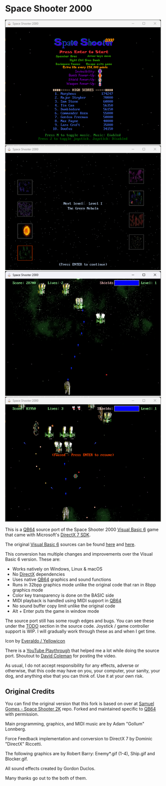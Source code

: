 # Space Shooter 2000

![Screenshot](screenshots/screenshot1.png)
![Screenshot](screenshots/screenshot2.png)
![Screenshot](screenshots/screenshot3.png)
![Screenshot](screenshots/screenshot4.png)

This is a [QB64](https://qb64.com) source port of the Space Shooter 2000 [Visual Basic 6](https://winworldpc.com/product/microsoft-visual-bas/60) game that came with Microsoft's [DirectX 7 SDK](https://github.com/oxiKKK/dx7sdk).

The original [Visual Basic 6](https://winworldpc.com/product/microsoft-visual-bas/60) sources can be found [here](https://github.com/oxiKKK/dx7sdk/tree/main/dx7sdk-700.1/samples/multimedia/vbsamples/dxmisc/src/spaceshooter) and [here](https://github.com/orbitersim/orbiter/tree/main/Extern/mssdk_dx7/samples/Multimedia/VBSamples/DXMisc/src/SpaceShooter).

This conversion has multiple changes and improvements over the Visual Basic 6 version. These are:

- Works natively on Windows, Linux & macOS
- No [DirectX](https://en.wikipedia.org/wiki/DirectX) dependencies
- Uses native [QB64](https://qb64.com) graphics and sound functions
- Runs in 32bpp graphics mode unlike the original code that ran in 8bpp graphics mode
- Color key transparency is done on the BASIC side
- MIDI playback is handled using MIDI support in [QB64](https://qb64.com)
- No sound buffer copy limit unlike the original code
- Alt + Enter puts the game in window mode

The source port still has some rough edges and bugs. You can see these under the [TODO](https://github.com/dualbrain/SpaceShooter2K/blob/master/SpaceShooter2k.bas#L7) section in the source code. Joystick / game controller support is WIP. I will gradually work through these as and when I get time.

Icon by [Everaldo / Yellowicon](https://iconarchive.com/artist/everaldo.html)

There is a [YouTube Playthrough](https://www.youtube.com/watch?v=LnUwmS-mYPA) that helped me a lot while doing the source port. Shoutout to [David Coleman](https://www.youtube.com/user/TheFieryDreamer) for posting the video.

As usual, I do not accept responsibility for any effects, adverse or otherwise, that this code may have on you, your computer, your sanity, your dog, and anything else that you can think of. Use it at your own risk.

## Original Credits

You can find the original version that this fork is based on over at [Samuel Gomes - Space Shooter 2K](https://github.com/a740g/SpaceShooter2K) repo. Forked and maintained specific to [QB64](https://qb64.com) with permission.

Main programming, graphics, and MIDI music are by Adam "Gollum" Lonnberg.

Force Feedback implementation and conversion to DirectX 7 by Dominic "DirectX" Riccetti.

The following graphics are by Robert Barry: Enemy*.gif (1-4), Ship.gif and Blocker.gif.

All sound effects created by Gordon Duclos.

Many thanks go out to the both of them.
